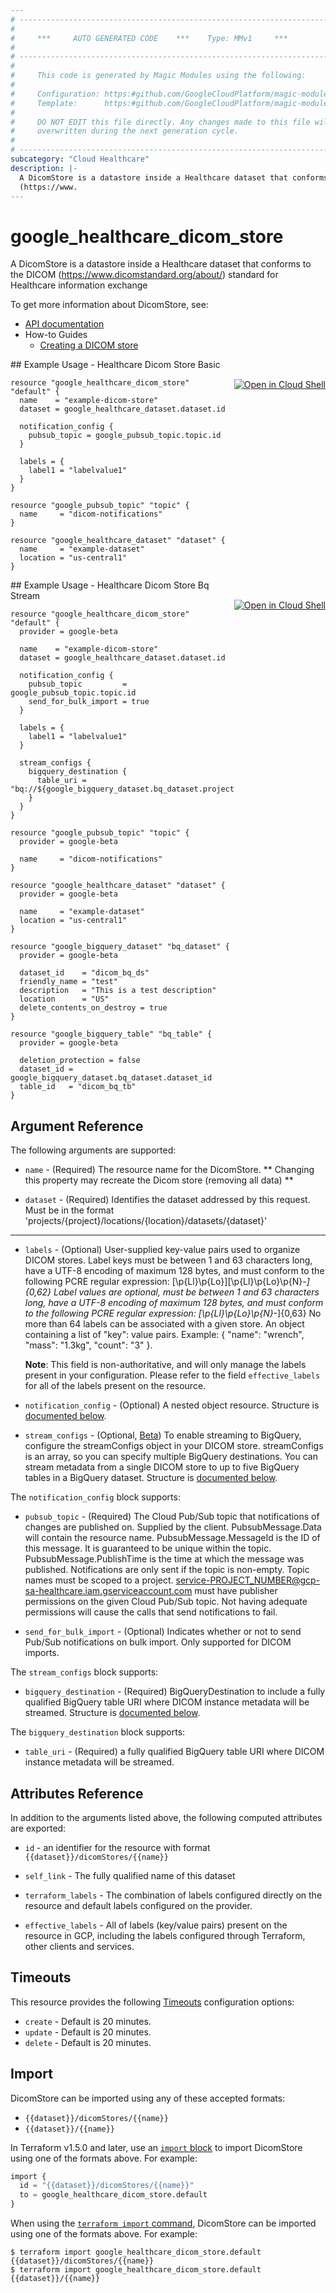 ```yaml
---
# ----------------------------------------------------------------------------
#
#     ***     AUTO GENERATED CODE    ***    Type: MMv1     ***
#
# ----------------------------------------------------------------------------
#
#     This code is generated by Magic Modules using the following:
#
#     Configuration: https:#github.com/GoogleCloudPlatform/magic-modules/tree/main/mmv1/products/healthcare/DicomStore.yaml
#     Template:      https:#github.com/GoogleCloudPlatform/magic-modules/tree/main/mmv1/templates/terraform/resource.html.markdown.tmpl
#
#     DO NOT EDIT this file directly. Any changes made to this file will be
#     overwritten during the next generation cycle.
#
# ----------------------------------------------------------------------------
subcategory: "Cloud Healthcare"
description: |-
  A DicomStore is a datastore inside a Healthcare dataset that conforms to the DICOM
  (https://www.
---
```


# google_healthcare_dicom_store

A DicomStore is a datastore inside a Healthcare dataset that conforms to the DICOM
(https://www.dicomstandard.org/about/) standard for Healthcare information exchange


To get more information about DicomStore, see:

* [API documentation](https://cloud.google.com/healthcare/docs/reference/rest/v1/projects.locations.datasets.dicomStores)
* How-to Guides
    * [Creating a DICOM store](https://cloud.google.com/healthcare/docs/how-tos/dicom)

<div class = "oics-button" style="float: right; margin: 0 0 -15px">
  <a href="https://console.cloud.google.com/cloudshell/open?cloudshell_git_repo=https%3A%2F%2Fgithub.com%2Fterraform-google-modules%2Fdocs-examples.git&cloudshell_image=gcr.io%2Fcloudshell-images%2Fcloudshell%3Alatest&cloudshell_print=.%2Fmotd&cloudshell_tutorial=.%2Ftutorial.md&cloudshell_working_dir=healthcare_dicom_store_basic&open_in_editor=main.tf" target="_blank">
    <img alt="Open in Cloud Shell" src="//gstatic.com/cloudssh/images/open-btn.svg" style="max-height: 44px; margin: 32px auto; max-width: 100%;">
  </a>
</div>
## Example Usage - Healthcare Dicom Store Basic


```hcl
resource "google_healthcare_dicom_store" "default" {
  name    = "example-dicom-store"
  dataset = google_healthcare_dataset.dataset.id

  notification_config {
    pubsub_topic = google_pubsub_topic.topic.id
  }

  labels = {
    label1 = "labelvalue1"
  }
}

resource "google_pubsub_topic" "topic" {
  name     = "dicom-notifications"
}

resource "google_healthcare_dataset" "dataset" {
  name     = "example-dataset"
  location = "us-central1"
}
```
<div class = "oics-button" style="float: right; margin: 0 0 -15px">
  <a href="https://console.cloud.google.com/cloudshell/open?cloudshell_git_repo=https%3A%2F%2Fgithub.com%2Fterraform-google-modules%2Fdocs-examples.git&cloudshell_image=gcr.io%2Fcloudshell-images%2Fcloudshell%3Alatest&cloudshell_print=.%2Fmotd&cloudshell_tutorial=.%2Ftutorial.md&cloudshell_working_dir=healthcare_dicom_store_bq_stream&open_in_editor=main.tf" target="_blank">
    <img alt="Open in Cloud Shell" src="//gstatic.com/cloudssh/images/open-btn.svg" style="max-height: 44px; margin: 32px auto; max-width: 100%;">
  </a>
</div>
## Example Usage - Healthcare Dicom Store Bq Stream


```hcl
resource "google_healthcare_dicom_store" "default" {
  provider = google-beta

  name    = "example-dicom-store"
  dataset = google_healthcare_dataset.dataset.id

  notification_config {
    pubsub_topic         = google_pubsub_topic.topic.id
    send_for_bulk_import = true
  }

  labels = {
    label1 = "labelvalue1"
  }

  stream_configs {
    bigquery_destination {
      table_uri = "bq://${google_bigquery_dataset.bq_dataset.project}.${google_bigquery_dataset.bq_dataset.dataset_id}.${google_bigquery_table.bq_table.table_id}"
    }
  }  
}

resource "google_pubsub_topic" "topic" {
  provider = google-beta

  name     = "dicom-notifications"
}

resource "google_healthcare_dataset" "dataset" {
  provider = google-beta

  name     = "example-dataset"
  location = "us-central1"
}

resource "google_bigquery_dataset" "bq_dataset" {
  provider = google-beta

  dataset_id    = "dicom_bq_ds"
  friendly_name = "test"
  description   = "This is a test description"
  location      = "US"
  delete_contents_on_destroy = true
}

resource "google_bigquery_table" "bq_table" {
  provider = google-beta

  deletion_protection = false
  dataset_id = google_bigquery_dataset.bq_dataset.dataset_id
  table_id   = "dicom_bq_tb"
}
```

## Argument Reference

The following arguments are supported:


* `name` -
  (Required)
  The resource name for the DicomStore.
  ** Changing this property may recreate the Dicom store (removing all data) **

* `dataset` -
  (Required)
  Identifies the dataset addressed by this request. Must be in the format
  'projects/{project}/locations/{location}/datasets/{dataset}'


- - -


* `labels` -
  (Optional)
  User-supplied key-value pairs used to organize DICOM stores.
  Label keys must be between 1 and 63 characters long, have a UTF-8 encoding of maximum 128 bytes, and must
  conform to the following PCRE regular expression: [\p{Ll}\p{Lo}][\p{Ll}\p{Lo}\p{N}_-]{0,62}
  Label values are optional, must be between 1 and 63 characters long, have a UTF-8 encoding of maximum 128
  bytes, and must conform to the following PCRE regular expression: [\p{Ll}\p{Lo}\p{N}_-]{0,63}
  No more than 64 labels can be associated with a given store.
  An object containing a list of "key": value pairs.
  Example: { "name": "wrench", "mass": "1.3kg", "count": "3" }.

  **Note**: This field is non-authoritative, and will only manage the labels present in your configuration.
  Please refer to the field `effective_labels` for all of the labels present on the resource.

* `notification_config` -
  (Optional)
  A nested object resource.
  Structure is [documented below](#nested_notification_config).

* `stream_configs` -
  (Optional, [Beta](https://terraform.io/docs/providers/google/guides/provider_versions.html))
  To enable streaming to BigQuery, configure the streamConfigs object in your DICOM store.
  streamConfigs is an array, so you can specify multiple BigQuery destinations. You can stream metadata from a single DICOM store to up to five BigQuery tables in a BigQuery dataset.
  Structure is [documented below](#nested_stream_configs).


<a name="nested_notification_config"></a>The `notification_config` block supports:

* `pubsub_topic` -
  (Required)
  The Cloud Pub/Sub topic that notifications of changes are published on. Supplied by the client.
  PubsubMessage.Data will contain the resource name. PubsubMessage.MessageId is the ID of this message.
  It is guaranteed to be unique within the topic. PubsubMessage.PublishTime is the time at which the message
  was published. Notifications are only sent if the topic is non-empty. Topic names must be scoped to a
  project. service-PROJECT_NUMBER@gcp-sa-healthcare.iam.gserviceaccount.com must have publisher permissions on the given
  Cloud Pub/Sub topic. Not having adequate permissions will cause the calls that send notifications to fail.

* `send_for_bulk_import` -
  (Optional)
  Indicates whether or not to send Pub/Sub notifications on bulk import. Only supported for DICOM imports.

<a name="nested_stream_configs"></a>The `stream_configs` block supports:

* `bigquery_destination` -
  (Required)
  BigQueryDestination to include a fully qualified BigQuery table URI where DICOM instance metadata will be streamed.
  Structure is [documented below](#nested_stream_configs_stream_configs_bigquery_destination).


<a name="nested_stream_configs_stream_configs_bigquery_destination"></a>The `bigquery_destination` block supports:

* `table_uri` -
  (Required)
  a fully qualified BigQuery table URI where DICOM instance metadata will be streamed.

## Attributes Reference

In addition to the arguments listed above, the following computed attributes are exported:

* `id` - an identifier for the resource with format `{{dataset}}/dicomStores/{{name}}`

* `self_link` -
  The fully qualified name of this dataset

* `terraform_labels` -
  The combination of labels configured directly on the resource
   and default labels configured on the provider.

* `effective_labels` -
  All of labels (key/value pairs) present on the resource in GCP, including the labels configured through Terraform, other clients and services.


## Timeouts

This resource provides the following
[Timeouts](https://developer.hashicorp.com/terraform/plugin/sdkv2/resources/retries-and-customizable-timeouts) configuration options:

- `create` - Default is 20 minutes.
- `update` - Default is 20 minutes.
- `delete` - Default is 20 minutes.

## Import


DicomStore can be imported using any of these accepted formats:

* `{{dataset}}/dicomStores/{{name}}`
* `{{dataset}}/{{name}}`


In Terraform v1.5.0 and later, use an [`import` block](https://developer.hashicorp.com/terraform/language/import) to import DicomStore using one of the formats above. For example:

```tf
import {
  id = "{{dataset}}/dicomStores/{{name}}"
  to = google_healthcare_dicom_store.default
}
```

When using the [`terraform import` command](https://developer.hashicorp.com/terraform/cli/commands/import), DicomStore can be imported using one of the formats above. For example:

```
$ terraform import google_healthcare_dicom_store.default {{dataset}}/dicomStores/{{name}}
$ terraform import google_healthcare_dicom_store.default {{dataset}}/{{name}}
```

